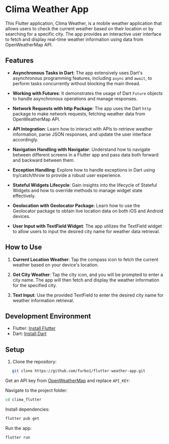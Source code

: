 # Clima Weather App

This Flutter application, Clima Weather, is a mobile weather application that allows users to check the current weather based on their location or by searching for a specific city. The app provides an interactive user interface to fetch and display real-time weather information using data from OpenWeatherMap API.

## Features

- **Asynchronous Tasks in Dart**: The app extensively uses Dart's asynchronous programming features, including `async` and `await`, to perform tasks concurrently without blocking the main thread.

- **Working with Futures**: It demonstrates the usage of Dart `Future` objects to handle asynchronous operations and manage responses.

- **Network Requests with http Package**: The app uses the Dart `http` package to make network requests, fetching weather data from OpenWeatherMap API.

- **API Integration**: Learn how to interact with APIs to retrieve weather information, parse JSON responses, and update the user interface accordingly.

- **Navigation Handling with Navigator**: Understand how to navigate between different screens in a Flutter app and pass data both forward and backward between them.

- **Exception Handling**: Explore how to handle exceptions in Dart using try/catch/throw to provide a robust user experience.

- **Stateful Widgets Lifecycle**: Gain insights into the lifecycle of Stateful Widgets and how to override methods to manage widget state effectively.

- **Geolocation with Geolocator Package**: Learn how to use the Geolocator package to obtain live location data on both iOS and Android devices.

- **User Input with TextField Widget**: The app utilizes the TextField widget to allow users to input the desired city name for weather data retrieval.

## How to Use

1. **Current Location Weather**: Tap the compass icon to fetch the current weather based on your device's location.

2. **Get City Weather**: Tap the city icon, and you will be prompted to enter a city name. The app will then fetch and display the weather information for the specified city.

3. **Text Input**: Use the provided TextField to enter the desired city name for weather information retrieval.

## Development Environment

- Flutter: [Install Flutter](https://flutter.dev/docs/get-started/install)
- Dart: [Install Dart](https://dart.dev/get-dart)

## Setup

1. Clone the repository:

```bash
   git clone https://github.com/furbo1/flutter-weather-app.git
```
   
Get an API key from [OpenWeatherMap](https://openweathermap.org/api) and replace `API_KEY`:

Navigate to the project folder:
```bash
cd clima_flutter
```
Install dependencies:
```bash
flutter pub get
```
Run the app:
```bash
flutter run
```

